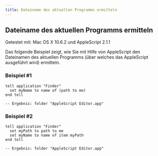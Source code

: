 ```yaml
---
title: Dateiname des aktuellen Programms ermitteln
---
```


## Dateiname des aktuellen Programms ermitteln

Getestet mit: Mac OS X 10.6.2 und AppleScript 2.1.1

Das folgende Beispiel zeigt, wie Sie mit Hilfe von AppleScript den Dateinamen des aktuellen Programms (über welches das AppleScript ausgeführt wird) ermitteln.

### Beispiel #1

```applescript
tell application "Finder"
  set myName to name of (path to me)
end tell

-- Ergebnis: folder "AppleScript Editor.app"
```

### Beispiel #2

```applescript
tell application "Finder"
  set myPath to path to me
  set myName to name of item myPath
end tell

-- Ergebnis: folder "AppleScript Editor.app"
```
